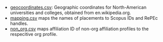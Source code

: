 * [geocoordinates.csv](geocoordinates.csv): Geographic coordinates for North-American universities and colleges, obtained from en.wikipedia.org.
* [mapping.csv](mapping.csv) maps the names of placements to Scopus IDs and RePEc handles.
* [non_org.csv](non_org.csv) maps affiliation ID of non-org affiliation profiles to the respecitive org profile.

